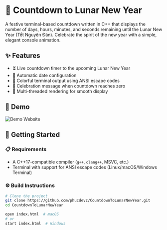 # 🧧 Countdown to Lunar New Year

A festive terminal-based countdown written in C++ that displays the number of days, hours, minutes, and seconds remaining until the Lunar New Year (Tết Nguyên Đán). Celebrate the spirit of the new year with a simple, elegant console animation.

## ✨ Features

- ⏳ Live countdown timer to the upcoming Lunar New Year
- 📅 Automatic date configuration
- 🧨 Colorful terminal output using ANSI escape codes
- 🎉 Celebration message when countdown reaches zero
- 🧵 Multi-threaded rendering for smooth display

## 🧪 Demo

![Demo Website](https://i.imgur.com/UgS0S7u.png)

## 🚀 Getting Started

### 📋 Requirements

- A C++17-compatible compiler (`g++`, `clang++`, MSVC, etc.)
- Terminal with support for ANSI escape codes (Linux/macOS/Windows Terminal)

### ⚙️ Build Instructions

```bash
# Clone the project
git clone https://github.com/phucdevz/CountdownToLunarNewYear.git
cd CountdownToLunarNewYear

open index.html  # macOS
# or
start index.html  # Windows


